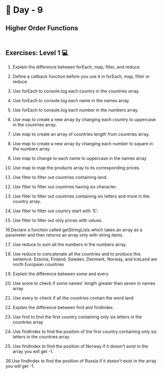 # 🔖 Day - 9

##  Higher Order Functions<br><br>

## Exercises: Level 1 💻

  1. Explain the difference between forEach, map, filter, and reduce.
  
  2. Define a callback function before you use it in forEach, map, filter or reduce.

  3. Use forEach to console.log each country in the countries array.
 
  4. Use forEach to console.log each name in the names array.
 
  5. Use forEach to console.log each number in the numbers array.

  6. Use map to create a new array by changing each country to uppercase in the countries array.

  7. Use map to create an array of countries length from countries array.
 
  8. Use map to create a new array by changing each number to square in the numbers array
  
  9. Use map to change to each name to uppercase in the names array
  
  10. Use map to map the products array to its corresponding prices.
  
  11. Use filter to filter out countries containing land.
  
  12. Use filter to filter out countries having six character.
 
  13. Use filter to filter out countries containing six letters and more in the country array.
  
  14. Use filter to filter out country start with 'E';
 
  15. Use filter to filter out only prices with values.
  
  16.Declare a function called getStringLists which takes an array as a parameter and then returns an array only with string items.

  17. Use reduce to sum all the numbers in the numbers array.
 
  18. Use reduce to concatenate all the countries and to produce this sentence: Estonia, Finland, Sweden, Denmark, Norway, and IceLand are north European countries
  
  19. Explain the difference between some and every
 
  20. Use some to check if some names' length greater than seven in names array
 
  21. Use every to check if all the countries contain the word land
 
  22. Explain the difference between find and findIndex.
 
  23.  Use find to find the first country containing only six letters in the countries array
 
  24.  Use findIndex to find the position of the first country containing only six letters in the countries array
 
  25. Use findIndex to find the position of Norway if it doesn't exist in the array you will get -1.
 
  26.Use findIndex to find the position of Russia if it doesn't exist in the array you will get -1.
